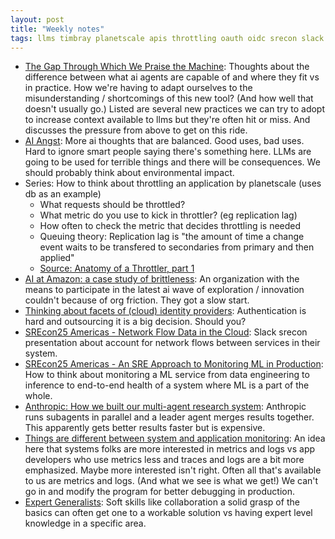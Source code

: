 ```yaml
---
layout: post
title: "Weekly notes"
tags: llms timbray planetscale apis throttling oauth oidc srecon slack networkflow
---
```


* [The Gap Through Which We Praise the Machine](https://ferd.ca/the-gap-through-which-we-praise-the-machine.html): Thoughts about the difference between what ai agents are capable of and where they fit vs in practice. How we're having to adapt ourselves to the misunderstanding / shortcomings of this new tool? (And how well that doesn't usually go.) Listed are several new practices we can try to adopt to increase context available to llms but they're often hit or miss. And discusses the pressure from above to get on this ride.
* [AI Angst](https://www.tbray.org/ongoing/When/202x/2025/06/06/My-AI-Angst): More ai thoughts that are balanced. Good uses, bad uses. Hard to ignore smart people saying there's something here. LLMs are going to be used for terrible things and there will be consequences. We should probably think about environmental impact.
* Series: How to think about throttling an application by planetscale (uses db as an example)
  * What requests should be throttled?
  * What metric do you use to kick in throttler? (eg replication lag)
  * How often to check the metric that decides throttling is needed
  * Queuing theory: Replication lag is "the amount of time a change event waits to be transfered to secondaries from primary and then applied"
  * [Source: Anatomy of a Throttler, part 1](https://planetscale.com/blog/anatomy-of-a-throttler-part-1)
* [AI at Amazon: a case study of brittleness](https://surfingcomplexity.blog/2025/06/08/ai-at-amazon-a-case-study-of-brittleness/): An organization with the means to participate in the latest ai wave of exploration / innovation couldn't because of org friction. They got a slow start.
* [Thinking about facets of (cloud) identity providers](https://utcc.utoronto.ca/~cks/space/blog/sysadmin/CloudIdentityProviderFacets): Authentication is hard and outsourcing it is a big decision. Should you?
* [SREcon25 Americas - Network Flow Data in the Cloud](https://www.youtube.com/watch?v=uIfw0FBPpaQ): Slack srecon presentation about account for network flows between services in their system.
* [SREcon25 Americas - An SRE Approach to Monitoring ML in Production](https://www.youtube.com/watch?v=UWz5zvi4UDQ): How to think about monitoring a ML service from data engineering to inference to end-to-end health of a system where ML is a part of the whole.
* [Anthropic: How we built our multi-agent research system](https://simonwillison.net/2025/Jun/14/multi-agent-research-system/#atom-blogmarks): Anthropic runs subagents in parallel and a leader agent merges results together. This apparently gets better results faster but is expensive.
* [Things are different between system and application monitoring](https://utcc.utoronto.ca/~cks/space/blog/sysadmin/SystemVsApplicationMonitoring): An idea here that systems folks are more interested in metrics and logs vs app developers who use metrics less and traces and logs are a bit more emphasized. Maybe more interested isn't right. Often all that's available to us are metrics and logs. (And what we see is what we get!) We can't go in and modify the program for better debugging in production.
* [Expert Generalists](https://martinfowler.com/articles/expert-generalist.html): Soft skills like collaboration a solid grasp of the basics can often get one to a workable solution vs having expert level knowledge in a specific area.